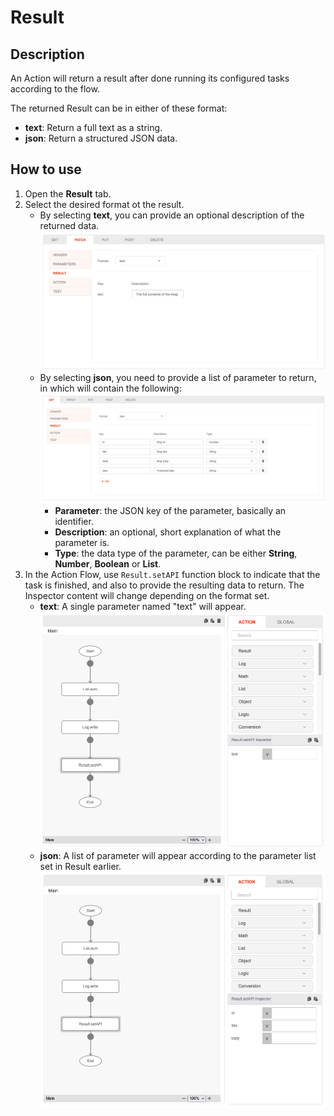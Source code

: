# Result

## Description

An Action will return a result after done running its configured tasks according to the flow.

The returned Result can be in either of these format:

* **text**: Return a full text as a string.
* **json**: Return a structured JSON data.

## How to use

1. Open the **Result** tab.
2. Select the desired format ot the result.
    * By selecting **text**, you can provide an optional description of the returned data.
      ![Result text](Result-text.png)
    * By selecting **json**, you need to provide a list of parameter to return, in which will contain the following:
      ![Result JSON](Result-json.png)
        * **Parameter**: the JSON key of the parameter, basically an identifier.
        * **Description**: an optional, short explanation of what the parameter is.
        * **Type**: the data type of the parameter, can be either **String**, **Number**, **Boolean** or **List**.
3. In the Action Flow, use `Result.setAPI` function block to indicate that the task is finished, and also to provide
   the resulting data to return. The Inspector content will change depending on the format set.
   * **text**: A single parameter named "text" will appear.
     ![Result flow text](Result-flow-text.png)
   * **json**: A list of parameter will appear according to the parameter list set in Result earlier.
     ![Result flow JSON](Result-flow-json.png)
